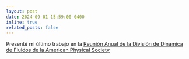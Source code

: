 ```yaml
---
layout: post
date: 2024-09-01 15:59:00-0400
inline: true
related_posts: false
---
```


Presenté mi último trabajo en la [Reunión Anual de la División de Dinámica de Fluidos de la American Physical Society](https://meetings.aps.org/Meeting/DFD24/Session/X10)
